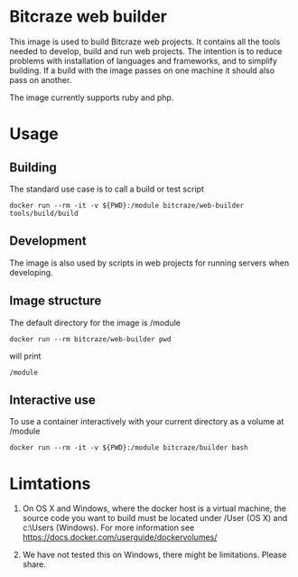 # Bitcraze web builder

This image is used to build Bitcraze web projects. It contains all the tools 
needed to develop, build and run web projects. The intention is to reduce problems
with installation of languages and frameworks, and to simplify building. If a build
with the image passes on one machine it should also pass on another.

The image currently supports ruby and php.

# Usage

## Building

The standard use case is to call a build or test script  

    docker run --rm -it -v ${PWD}:/module bitcraze/web-builder tools/build/build   

## Development

The image is also used by scripts in web projects for running servers when 
developing. 

## Image structure 

The default directory for the image is /module

    docker run --rm bitcraze/web-builder pwd

will print

    /module

## Interactive use

To use a container interactively with your current directory as a volume at 
/module

    docker run --rm -it -v ${PWD}:/module bitcraze/builder bash

# Limtations

1. On OS X and Windows, where the docker host is a virtual machine, the source
code you want to build must be located under /User (OS X) and c:\Users
(Windows). For more information see
https://docs.docker.com/userguide/dockervolumes/

1. We have not tested this on Windows, there might be limitations. Please
share.